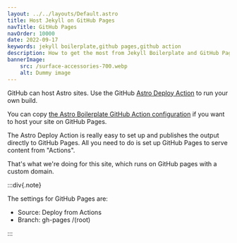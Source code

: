 ```yaml
---
layout: ../../layouts/Default.astro
title: Host Jekyll on GitHub Pages
navTitle: GitHub Pages
navOrder: 10000
date: 2022-09-17
keywords: jekyll boilerplate,github pages,github action
description: How to get the most from Jekyll Boilerplate and GitHub Pages.
bannerImage:
    src: /surface-accessories-700.webp
    alt: Dummy image
---
```


GitHub can host Astro sites. Use the GitHub [Astro Deploy Action](https://github.com/withastro/action) to run your own build.

You can copy [the Astro Boilerplate GitHub Action configuration](https://github.com/Steve-Fenton/astro-boilerplate/tree/main/.github/workflows) if you want to host your site on GitHub Pages.

The Astro Deploy Action is really easy to set up and publishes the output directly to GitHub Pages. All you need to do is set up GitHub Pages to serve content from "Actions".

That's what we're doing for this site, which runs on GitHub pages with a custom domain.

:::div{.note}

The settings for GitHub Pages are:

- Source: Deploy from Actions
- Branch: gh-pages /(root)

:::
